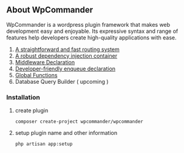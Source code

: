 ## About WpCommander

WpCommander is a wordpress plugin framework that makes web development easy and enjoyable. Its expressive syntax and range of features help developers create high-quality applications with ease.

1. [A straightforward and fast routing system](#about-wpcommander)
2. [A robust dependency injection container]()
3. [Middleware Declaration]()
4. [Developer-friendly enqueue declaration]()
5. [Global Functions]()
6. Database Query Builder ( upcoming )

### Installation

1. create plugin

	```
	composer create-project wpcommander/wpcommander
	```
2. setup plugin name and other information

	```
	php artisan app:setup
	```